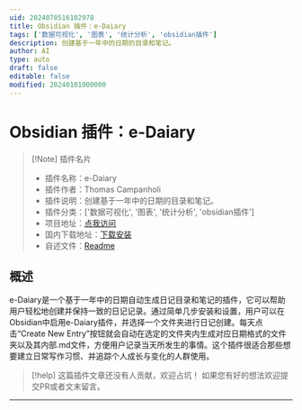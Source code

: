 ```yaml
---
uid: 2024070516102978
title: Obsidian 插件：e-Daiary
tags: ['数据可视化', '图表', '统计分析', 'obsidian插件']
description: 创建基于一年中的日期的目录和笔记。
author: AI
type: auto
draft: false
editable: false
modified: 20240101000000
---
```


# Obsidian 插件：e-Daiary

> [!Note] 插件名片
> - 插件名称：e-Daiary
> - 插件作者：Thomas Campanholi
> - 插件说明：创建基于一年中的日期的目录和笔记。
> - 插件分类：['数据可视化', '图表', '统计分析', 'obsidian插件']
> - 项目地址：[点我访问](https://github.com/wholetomy/obsidian-e-daiary)
> - 国内下载地址：[下载安装](https://pkmer.cn/products/plugin/pluginMarket/?e-daiary)
> - 自述文件：[Readme](https://ghproxy.net/https://raw.githubusercontent.com/wholetomy/obsidian-e-daiary/main/README.md)



## 概述

e-Daiary是一个基于一年中的日期自动生成日记目录和笔记的插件，它可以帮助用户轻松地创建并保持一致的日记记录。通过简单几步安装和设置，用户可以在Obsidian中启用e-Daiary插件，并选择一个文件夹进行日记创建。每天点击“Create New Entry”按钮就会自动在选定的文件夹内生成对应日期格式的文件夹以及其内部.md文件，方便用户记录当天所发生的事情。这个插件很适合那些想要建立日常写作习惯、并追踪个人成长与变化的人群使用。


> [!help] 
> 这篇插件文章还没有人贡献，欢迎占坑！
> 如果您有好的想法欢迎提交PR或者文末留言。
> 

---




